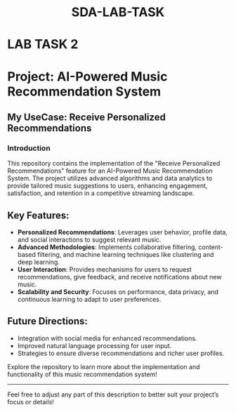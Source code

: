 <div align= "center">

 # SDA-LAB-TASK

</div>

# LAB TASK 2
# Project: AI-Powered Music Recommendation System
## My UseCase: Receive Personalized Recommendations

### Introduction
This repository contains the implementation of the "Receive Personalized Recommendations" feature for an AI-Powered Music Recommendation System. The project utilizes advanced algorithms and data analytics to provide tailored music suggestions to users, enhancing engagement, satisfaction, and retention in a competitive streaming landscape.

## Key Features:
- **Personalized Recommendations**: Leverages user behavior, profile data, and social interactions to suggest relevant music.
- **Advanced Methodologies**: Implements collaborative filtering, content-based filtering, and machine learning techniques like clustering and deep learning.
- **User Interaction**: Provides mechanisms for users to request recommendations, give feedback, and receive notifications about new music.
- **Scalability and Security**: Focuses on performance, data privacy, and continuous learning to adapt to user preferences.

## Future Directions:
- Integration with social media for enhanced recommendations.
- Improved natural language processing for user input.
- Strategies to ensure diverse recommendations and richer user profiles.

Explore the repository to learn more about the implementation and functionality of this music recommendation system!

--- 

Feel free to adjust any part of this description to better suit your project’s focus or details!
